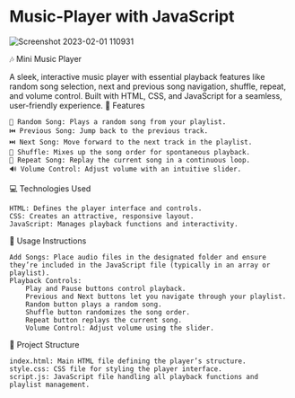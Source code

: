 # Music-Player with JavaScript


![Screenshot 2023-02-01 110931](https://user-images.githubusercontent.com/86345777/215935830-07cfc994-c4f7-421c-91c5-f2ad7a0d42d4.png)




🎶 Mini Music Player

A sleek, interactive music player with essential playback features like random song selection, next and previous song navigation, shuffle, repeat, and volume control. Built with HTML, CSS, and JavaScript for a seamless, user-friendly experience.
🌟 Features

    🎲 Random Song: Plays a random song from your playlist.
    ⏮️ Previous Song: Jump back to the previous track.
    ⏭️ Next Song: Move forward to the next track in the playlist.
    🔀 Shuffle: Mixes up the song order for spontaneous playback.
    🔁 Repeat Song: Replay the current song in a continuous loop.
    🔊 Volume Control: Adjust volume with an intuitive slider.

💻 Technologies Used

    HTML: Defines the player interface and controls.
    CSS: Creates an attractive, responsive layout.
    JavaScript: Manages playback functions and interactivity.

🚀 Usage Instructions

    Add Songs: Place audio files in the designated folder and ensure they’re included in the JavaScript file (typically in an array or playlist).
    Playback Controls:
        Play and Pause buttons control playback.
        Previous and Next buttons let you navigate through your playlist.
        Random button plays a random song.
        Shuffle button randomizes the song order.
        Repeat button replays the current song.
        Volume Control: Adjust volume using the slider.

📁 Project Structure

    index.html: Main HTML file defining the player’s structure.
    style.css: CSS file for styling the player interface.
    script.js: JavaScript file handling all playback functions and playlist management.
